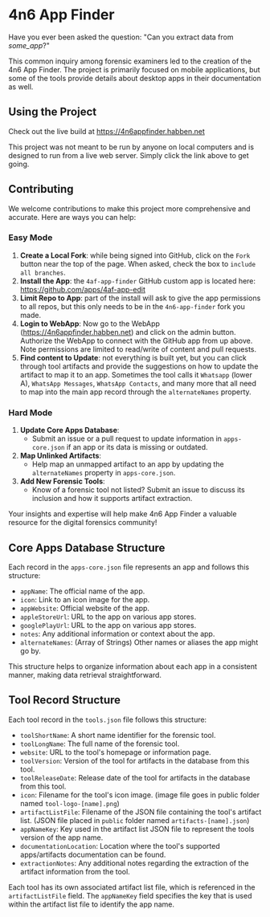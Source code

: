 # 4n6 App Finder

Have you ever been asked the question: "Can you extract data from *some_app*?" 

This common inquiry among forensic examiners led to the creation of the 4n6 App Finder. The project is primarily focused on mobile applications, but some of the tools provide details about desktop apps in their documentation as well. 

## Using the Project

Check out the live build at https://4n6appfinder.habben.net

This project was not meant to be run by anyone on local computers and is designed to run from a live web server. Simply click the link above to get going.

## Contributing

We welcome contributions to make this project more comprehensive and accurate. Here are ways you can help:

### Easy Mode

1. **Create a Local Fork**: while being signed into GitHub, click on the `Fork` button near the top of the page. When asked, check the box to `include all branches`.
2. **Install the App**: the `4af-app-finder` GitHub custom app is located here: https://github.com/apps/4af-app-edit
3. **Limit Repo to App**: part of the install will ask to give the app permissions to all repos, but this only needs to be in the `4n6-app-finder` fork you made.
4. **Login to WebApp**: Now go to the WebApp (https://4n6appfinder.habben.net) and click on the admin button. Authorize the WebApp to connect with the GitHub app from up above. Note permissions are limited to read/write of content and pull requests.
5. **Find content to Update**: not everything is built yet, but you can click through tool artifacts and provide the suggestions on how to update the artifact to map it to an app. Sometimes the tool calls it `Whatsapp` (lower A), `WhatsApp Messages`, `WhatsApp Contacts`, and many more that all need to map into the main app record through the `alternateNames` property.

### Hard Mode

1. **Update Core Apps Database**: 
    - Submit an issue or a pull request to update information in `apps-core.json` if an app or its data is missing or outdated.
2. **Map Unlinked Artifacts**:
    - Help map an unmapped artifact to an app by updating the `alternateNames` property in `apps-core.json`.
3. **Add New Forensic Tools**:
    - Know of a forensic tool not listed? Submit an issue to discuss its inclusion and how it supports artifact extraction.

Your insights and expertise will help make 4n6 App Finder a valuable resource for the digital forensics community!

## Core Apps Database Structure

Each record in the `apps-core.json` file represents an app and follows this structure:

- `appName`: The official name of the app.
- `icon`: Link to an icon image for the app.
- `appWebsite`: Official website of the app.
- `appleStoreUrl`: URL to the app on various app stores.
- `googlePlayUrl`: URL to the app on various app stores.
- `notes`: Any additional information or context about the app.
- `alternateNames`: (Array of Strings) Other names or aliases the app might go by.

This structure helps to organize information about each app in a consistent manner, making data retrieval straightforward.

## Tool Record Structure

Each tool record in the `tools.json` file follows this structure:

- `toolShortName`: A short name identifier for the forensic tool.
- `toolLongName`: The full name of the forensic tool.
- `website`: URL to the tool's homepage or information page.
- `toolVersion`: Version of the tool for artifacts in the database from this tool.
- `toolReleaseDate`: Release date of the tool for artifacts in the database from this tool.
- `icon`: Filename for the tool's icon image. (image file goes in public folder named `tool-logo-[name].png`)
- `artifactListFile`: Filename of the JSON file containing the tool's artifact list. (JSON file placed in `public` folder named `artifacts-[name].json`)
- `appNameKey`: Key used in the artifact list JSON file to represent the tools version of the app name.
- `documentationLocation`: Location where the tool's supported apps/artifacts documentation can be found.
- `extractionNotes`: Any additional notes regarding the extraction of the artifact information from the tool.

Each tool has its own associated artifact list file, which is referenced in the `artifactListFile` field. The `appNameKey` field specifies the key that is used within the artifact list file to identify the app name.

